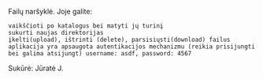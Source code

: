 Failų naršyklė. Joje galite:

    vaikščioti po katalogus bei matyti jų turinį
    sukurti naujas direktorijas
    įkelti(upload), ištrinti (delete), parsisiųsti(download) failus
    aplikacija yra apsaugota autentikacijos mechanizmu (reikia prisijungti bei galima atsijungt) username: asdf, password: 4567

Sukūrė: Jūratė J.
